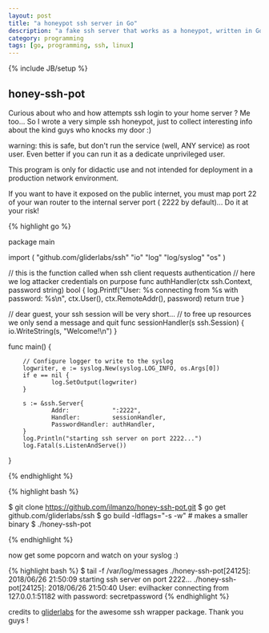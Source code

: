 ```yaml
---
layout: post
title: "a honeypot ssh server in Go"
description: "a fake ssh server that works as a honeypot, written in Go"
category: programming
tags: [go, programming, ssh, linux]
---
```

{% include JB/setup %}

## honey-ssh-pot

Curious about who and how attempts ssh login to your home server ? Me too... So I wrote a very simple ssh honeypot, just to collect interesting info about the kind guys who knocks my door :)

warning: this is safe, but don't run the service (well, ANY service) as root user. Even better if you can run it as a dedicate unprivileged user.

This program is only for didactic use and not intended for deployment in a production network environment.

If you want to have it exposed on the public internet, you must map port 22 of your wan router to the internal server port ( 2222 by default)... Do it at your risk!


{% highlight go %}

package main

import (
        "github.com/gliderlabs/ssh" 
        "io"
        "log"
        "log/syslog"
        "os"
)

// this is the function called when ssh client requests authentication
// here we log attacker credentials on purpose
func authHandler(ctx ssh.Context, password string) bool {
        log.Printf("User: %s connecting from %s with password: %s\n", 
          ctx.User(), ctx.RemoteAddr(), password)
        return true
}

// dear guest, your ssh session will be very short...
// to free up resources we only send a message and quit
func sessionHandler(s ssh.Session) {
        io.WriteString(s, "Welcome!\n")
}

func main() {

        // Configure logger to write to the syslog
        logwriter, e := syslog.New(syslog.LOG_INFO, os.Args[0])
        if e == nil {
                log.SetOutput(logwriter)
        }

        s := &ssh.Server{
                Addr:            ":2222",
                Handler:         sessionHandler,
                PasswordHandler: authHandler,
        }
        log.Println("starting ssh server on port 2222...")
        log.Fatal(s.ListenAndServe())
}

{% endhighlight %}

{% highlight bash %}

$ git clone https://github.com/ilmanzo/honey-ssh-pot.git
$ go get github.com/gliderlabs/ssh
$ go build -ldflags="-s -w" # makes a smaller binary
$ ./honey-ssh-pot 

{% endhighlight %}

now get some popcorn and watch on your syslog :)


{% highlight bash %}
$ tail -f /var/log/messages
./honey-ssh-pot[24125]: 2018/06/26 21:50:09 starting ssh server on port 2222...
./honey-ssh-pot[24125]: 2018/06/26 21:50:40 User: evilhacker connecting from 127.0.0.1:51182 with password: secretpassword
{% endhighlight %}


credits to [gliderlabs](https://github.com/gliderlabs) for the awesome ssh wrapper package. Thank you guys !


